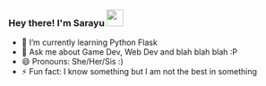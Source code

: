 ### Hey there! I'm Sarayu <img src="https://raw.githubusercontent.com/MartinHeinz/MartinHeinz/master/wave.gif" width="30px">

- 🌱 I’m currently learning Python Flask
- 💬 Ask me about Game Dev, Web Dev and blah blah blah :P
- 😄 Pronouns: She/Her/Sis :)
- ⚡ Fun fact: I know something but I am not the best in something
